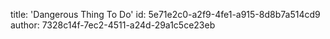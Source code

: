 title: 'Dangerous Thing To Do'
id: 5e71e2c0-a2f9-4fe1-a915-8d8b7a514cd9
author: 7328c14f-7ec2-4511-a24d-29a1c5ce23eb
